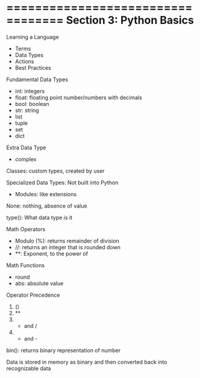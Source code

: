 ==================================
  Section 3: Python Basics
==================================

Learning a Language
- Terms
- Data Types
- Actions
- Best Practices

Fundamental Data Types
- int: integers
- float: floating point number/numbers with decimals
- bool: boolean
- str: string
- list
- tuple
- set
- dict

Extra Data Type
- complex

Classes: custom types, created by user

Specialized Data Types: Not built into Python
- Modules: like extensions

None: nothing, absence of value

type(): What data type is it

Math Operators
- Modulo (%): returns remainder of division
- //: returns an integer that is rounded down
- **: Exponent, to the power of

Math Functions
- round
- abs: absolute value

Operator Precedence
1. ()
2. **
3. * and /
4. + and -

bin(): returns binary representation of number

Data is stored in memory as binary and then converted back into recognizable data